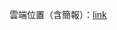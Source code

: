 雲端位置（含簡報）：[link](https://drive.google.com/drive/folders/1RAVrzAtW_BvALNFsLnODKCZ6CLQyVcKw?usp=drive_link)
